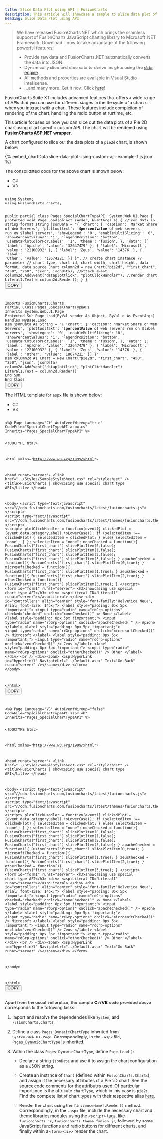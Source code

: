 ```yaml
---
title: Slice Data Plot using API | FusionCharts
description: This article will showcase a sample to slice data plot of the pie chart using chart specific custom API .
heading: Slice Data Plot using API
---
```


> We have released FusionCharts.NET which brings the seamless support of FusionCharts JavaScript charting library to Microsoft .NET Framework. Download it now to take advantage of the following powerful features:
> * Provide raw data and FusionCharts.NET automatically converts the data into JSON.
> * Dynamically slice and dice data to derive insights using the [data engine](/fusioncharts-aspnet-visualization/data-engine/data-engine-overview).
> * All methods and properties are available in Visual Studio intellisense.
> * ...and many more.
> Get it now. Click [here](/fusioncharts-aspnet-visualization/getting-started/install-fusioncharts-net)!

FusionCharts Suite XT includes advanced features that offers a wide range of APIs that you can use for different stages in the ife cycle of a chart or when you interact with a chart. These features include completion of rendering of the chart, handling the radio button at runtime, etc.

This article focuses on how you can slice out the data plots of a Pie 2D chart using chart specific custom API. The chart will be rendered using **FusionCharts ASP.NET wrapper**. 

A chart configured to slice out the data plots of a `pie2d` chart, is shown below:

{% embed_chartData slice-data-plot-using-custom-api-example-1.js json %}

The consolidated code for the above chart is shown below:

<div class="code-wrapper">
<ul class='code-tabs extra-tabs'>
    <li class='active'><a data-toggle='csharp'>C#</a></li>
    <li><a data-toggle='vb'>VB</a></li>
</ul>
<div class='tab-content extra-tabs'>

<div class='tab csharp-tab active'>
<pre><code class="language-javascript">
using System;
using FusionCharts.Charts;

public partial class Pages_SpecialChartTypeAPI: System.Web.UI.Page {
    protected void Page_Load(object sender, EventArgs e) {
        //json data in string format
        string jsonData = "{ 'chart': { 'caption': 'Market Share of Web Servers', 'plottooltext': '<b>$percentValue</b> of web servers run on $label servers', 'showLegend': '0', 'enableMultiSlicing': '0', 'showPercentValues': '1', 'legendPosition': 'bottom', 'useDataPlotColorForLabels': '1', 'theme': 'fusion', }, 'data': [{ 'label': 'Apache', 'value': '32647479' }, { 'label': 'Microsoft', 'value': '22100932' }, { 'label': 'Zeus', 'value': '14376' }, { 'label': 'Other', 'value': '18674221' }] }";
        // create chart instance
        // parameter
        // chart type, chart id, chart width, chart height, data format, data source
        Chart column2d = new Chart("pie2d", "first_chart", "450", "250", "json", jsonData);
        //attach event 
        column2d.AddEvent("dataplotClick", "plotClickHandler");
        //render chart
        Literal1.Text = column2d.Render();
    }
}
</code><button class='btn btn-outline-secondary btn-copy' title='Copy to clipboard'>COPY</button>
</pre>
</div>

<div class='tab vb-tab'>
<pre><code class="language-javascript">
Imports FusionCharts.Charts
Partial Class Pages_SpecialChartTypeAPI
Inherits System.Web.UI.Page
Protected Sub Page_Load(ByVal sender As Object, ByVal e As EventArgs) Handles MyBase.Load
Dim jsonData As String = "{ 'chart': { 'caption': 'Market Share of Web Servers', 'plottooltext': '<b>$percentValue</b> of web servers run on $label servers', 'showLegend': '0', 'enableMultiSlicing': '0', 'showPercentValues': '1', 'legendPosition': 'bottom', 'useDataPlotColorForLabels': '1', 'theme': 'fusion', }, 'data': [{ 'label': 'Apache', 'value': '32647479' }, { 'label': 'Microsoft', 'value': '22100932' }, { 'label': 'Zeus', 'value': '14376' }, { 'label': 'Other', 'value': '18674221' }] }"
Dim column2d As Chart = New Chart("pie2d", "first_chart", "450", "250", "json", jsonData)
column2d.AddEvent("dataplotClick", "plotClickHandler")
Literal1.Text = column2d.Render()
End Sub
End Class
</code><button class='btn btn-outline-secondary btn-copy' title='Copy to clipboard'>COPY</button>
</pre>
</div>

</div>
</div>

The HTML template for `aspx` file is shown below:

<div class="code-wrapper">
<ul class='code-tabs extra-tabs'>
    <li class='active'><a data-toggle='csharp'>C#</a></li>
    <li><a data-toggle='vb'>VB</a></li>
</ul>
<div class='tab-content extra-tabs'>

<div class='tab csharp-tab active'>
<pre><code class="language-javascript">
&lt;%@ Page Language="C#" AutoEventWireup="true" CodeFile="SpecialChartTypeAPI.aspx.cs" Inherits="Pages_SpecialChartTypeAPI" %&gt;

&lt;!DOCTYPE html&gt;

&lt;html xmlns="http://www.w3.org/1999/xhtml"&gt;

&lt;head runat="server"&gt;
    &lt;link href="../Styles/SampleStyleSheet.css" rel="stylesheet" /&gt;
    &lt;title&gt;FusionCharts | showcasing use special chart type API&lt;/title&gt;
&lt;/head&gt;

&lt;body&gt;
    &lt;script type="text/javascript" src="//cdn.fusioncharts.com/fusioncharts/latest/fusioncharts.js"&gt;&lt;/script&gt;
    &lt;script type="text/javascript" src="//cdn.fusioncharts.com/fusioncharts/latest/themes/fusioncharts.theme.fusion.js"&gt;&lt;/script&gt;
    &lt;script&gt;
        plotClickHandler = function(event){
            clickedPlot = (event.data.categoryLabel).toLowerCase();
              if (selectedItem !== clickedPlot) {
                    selectedItem = clickedPlot;
              } else{
                    selectedItem = 'none';
              }
        };
        selectedItem = "none";
        noneChecked = function(){
            FusionCharts("first_chart").slicePlotItem(0,false);
            FusionCharts("first_chart").slicePlotItem(1,false);
            FusionCharts("first_chart").slicePlotItem(2,false);
            FusionCharts("first_chart").slicePlotItem(3,false);
        }
        apacheChecked = function(){
            FusionCharts("first_chart").slicePlotItem(0,true);
        }
        microsoftChecked = function(){
            FusionCharts("first_chart").slicePlotItem(1,true);
        }
        zeusChecked = function(){
            FusionCharts("first_chart").slicePlotItem(2,true);
        }
        otherChecked = function(){
            FusionCharts("first_chart").slicePlotItem(3,true);
        }
    &lt;/script&gt;
    &lt;form id="form1" runat="server"&gt;
        &lt;h3&gt;showcasing use special chart type API&lt;/h3&gt;
        &lt;div&gt;
            &lt;asp:Literal ID="Literal1" runat="server"&gt;&lt;/asp:Literal&gt;
        &lt;/div&gt;
        &lt;div id="controllers" align="center" style="font-family:'Helvetica Neue', Arial; font-size: 14px;"&gt;
            &lt;label style="padding: 0px 5px !important;"&gt;
                &lt;input type="radio" name="rdGrp-options" checked="checked" onclick="noneChecked()" /&gt; None
            &lt;/label&gt;
            &lt;label style="padding: 0px 5px !important;"&gt;
                &lt;input type="radio" name="rdGrp-options" onclick="apacheChecked()" /&gt; Apache
            &lt;/label&gt;
            &lt;label style="padding: 0px 5px !important;"&gt;
                &lt;input type="radio" name="rdGrp-options" onclick="microsoftChecked()" /&gt; Microsoft
            &lt;/label&gt;
            &lt;label style="padding: 0px 5px !important;"&gt;
                &lt;input type="radio" name="rdGrp-options" onclick="zeusChecked()" /&gt; Zeus
            &lt;/label&gt;
            &lt;label style="padding: 0px 5px !important;"&gt;
                &lt;input type="radio" name="rdGrp-options" onclick="otherChecked()" /&gt; Other
            &lt;/label&gt;
        &lt;/div&gt;
        &lt;br /&gt;
        &lt;div&gt;&lt;span&gt;
                &lt;asp:HyperLink id="hyperlink1" NavigateUrl="../Default.aspx" Text="Go Back" runat="server" /&gt;&lt;/span&gt;&lt;/div&gt;
    &lt;/form&gt;
&lt;/body&gt;

&lt;/html&gt;
</code><button class='btn btn-outline-secondary btn-copy' title='Copy to clipboard'>COPY</button>
</pre>
</div>

<div class='tab vb-tab'>
<pre><code class="language-javascript">
&lt;%@ Page Language="VB" AutoEventWireup="false" CodeFile="SpecialChartTypeAPI.aspx.vb" Inherits="Pages_SpecialChartTypeAPI" %&gt;

&lt;!DOCTYPE html&gt;

&lt;html xmlns="http://www.w3.org/1999/xhtml"&gt;

&lt;head runat="server"&gt;
    &lt;link href="../Styles/SampleStyleSheet.css" rel="stylesheet" /&gt;
    &lt;title&gt;FusionCharts | showcasing use special chart type API&lt;/title&gt;
&lt;/head&gt;

&lt;body&gt;
    &lt;script type="text/javascript" src="//cdn.fusioncharts.com/fusioncharts/latest/fusioncharts.js"&gt;&lt;/script&gt;
    &lt;script type="text/javascript" src="//cdn.fusioncharts.com/fusioncharts/latest/themes/fusioncharts.theme.fusion.js"&gt;&lt;/script&gt;
    &lt;script&gt;
        plotClickHandler = function(event){
            clickedPlot = (event.data.categoryLabel).toLowerCase();
              if (selectedItem !== clickedPlot) {
                    selectedItem = clickedPlot;
              } else{
                    selectedItem = 'none';
              }
        };
        selectedItem = "none";
        noneChecked = function(){
            FusionCharts("first_chart").slicePlotItem(0,false);
            FusionCharts("first_chart").slicePlotItem(1,false);
            FusionCharts("first_chart").slicePlotItem(2,false);
            FusionCharts("first_chart").slicePlotItem(3,false);
        }
        apacheChecked = function(){
            FusionCharts("first_chart").slicePlotItem(0,true);
        }
        microsoftChecked = function(){
            FusionCharts("first_chart").slicePlotItem(1,true);
        }
        zeusChecked = function(){
            FusionCharts("first_chart").slicePlotItem(2,true);
        }
        otherChecked = function(){
            FusionCharts("first_chart").slicePlotItem(3,true);
        }
    &lt;/script&gt;
    &lt;form id="form1" runat="server"&gt;
        &lt;h3&gt;showcasing use special chart type API&lt;/h3&gt;
        &lt;div&gt;
            &lt;asp:Literal ID="Literal1" runat="server"&gt;&lt;/asp:Literal&gt;
        &lt;/div&gt;
        &lt;div id="controllers" align="center" style="font-family:'Helvetica Neue', Arial; font-size: 14px;"&gt;
            &lt;label style="padding: 0px 5px !important;"&gt;
                &lt;input type="radio" name="rdGrp-options" checked="checked" onclick="noneChecked()" /&gt; None
            &lt;/label&gt;
            &lt;label style="padding: 0px 5px !important;"&gt;
                &lt;input type="radio" name="rdGrp-options" onclick="apacheChecked()" /&gt; Apache
            &lt;/label&gt;
            &lt;label style="padding: 0px 5px !important;"&gt;
                &lt;input type="radio" name="rdGrp-options" onclick="microsoftChecked()" /&gt; Microsoft
            &lt;/label&gt;
            &lt;label style="padding: 0px 5px !important;"&gt;
                &lt;input type="radio" name="rdGrp-options" onclick="zeusChecked()" /&gt; Zeus
            &lt;/label&gt;
            &lt;label style="padding: 0px 5px !important;"&gt;
                &lt;input type="radio" name="rdGrp-options" onclick="otherChecked()" /&gt; Other
            &lt;/label&gt;
        &lt;/div&gt;
        &lt;br /&gt;
        &lt;div&gt;&lt;span&gt;
                &lt;asp:HyperLink id="hyperlink1" NavigateUrl="../Default.aspx" Text="Go Back" runat="server" /&gt;&lt;/span&gt;&lt;/div&gt;
    &lt;/form&gt;


&lt;/body&gt;

&lt;/html&gt;
</code><button class='btn btn-outline-secondary btn-copy' title='Copy to clipboard'>COPY</button>
</pre>
</div>

</div>
</div>

Apart from the usual boilerplate, the sample __C#/VB__ code provided above corresponds to the following tasks:

1. Import and resolve the dependencies like `System`, and  `FusionCharts.Charts`.

2. Define a class `Pages_DynamicChartType` inherited from `System.Web.UI.Page`. Correspondingly, in the `.aspx` file, `Pages_DynamicChartType` is inherited. 

3. Within the class `Pages_DynamicChartType`, define `Page_Load()`: 

    * Declare a string `jsonData` and use it to assign the chart configuration as a JSON string.

    * Create an instance of `Chart` (defined within `FusionCharts.Charts`), and assign it the necessary attributes of a Pie 2D chart. See the source code comments for the attributes used. Of particular importance is the attribute `chartType`, which in this case is `pie2d`. Find the complete list of chart types with their respective alias [here](/chart-guide/list-of-charts).

    * Render the chart using the `[instanceName].Render()` method. Correspondingly, in the `.aspx` file, include the necessary chart and theme libraries modules using the `<script>` tags, like `fusioncharts.js`, `fusioncharts.theme.fusion.js`, followed by some JavaScript functions and radio buttons for different charts, and finally within a `<form><div>` render the chart.